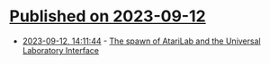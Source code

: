 # [Published on 2023-09-12](index.md)

* [2023-09-12, 14:11:44](https://lobste.rs/s/viyrsx/spawn_atarilab_universal_laboratory) - [The spawn of AtariLab and the Universal Laboratory Interface](http://oldvcr.blogspot.com/2023/09/the-spawn-of-atarilab-and-universal.html)
